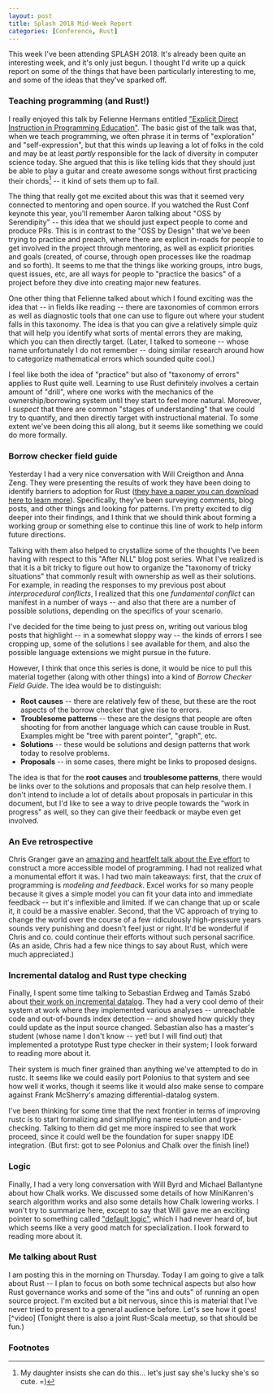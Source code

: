 ```yaml
---
layout: post
title: Splash 2018 Mid-Week Report
categories: [Conference, Rust]
---
```


This week I've been attending SPLASH 2018. It's already been quite an
interesting week, and it's only just begun. I thought I'd write up a
quick report on some of the things that have been particularly
interesting to me, and some of the ideas that they've sparked off.

### Teaching programming (and Rust!)

I really enjoyed this talk by Felienne Hermans entitled ["Explicit
Direct Instruction in Programming Education"][talk]. The basic gist of
the talk was that, when we teach programming, we often phrase it in
terms of "exploration" and "self-expression", but that this winds up
leaving a lot of folks in the cold and may be at least *partly*
responsible for the lack of diversity in computer science today. She
argued that this is like telling kids that they should just be able to
play a guitar and create awesome songs without first practicing their
chords[^d] -- it kind of sets them up to fail.

[talk]: https://2018.splashcon.org/event/splash-2018-keynotes-explicit-direct-instruction-in-programming-education

[^d]: My daughter insists she can do this... let's just say she's lucky she's so cute. =)

The thing that really got me excited about this was that it seemed
very connected to mentoring and open source. If you watched the Rust
Conf keynote this year, you'll remember Aaron talking about "OSS by
Serendipity" -- this idea that we should just expect people to come
and produce PRs. This is in contrast to the "OSS by Design" that we've
been trying to practice and preach, where there are explicit in-roads
for people to get involved in the project through mentoring, as well
as explicit priorities and goals (created, of course, through open
processes like the roadmap and so forth). It seems to me that the
things like working groups, intro bugs, quest issues, etc, are all
ways for people to "practice the basics" of a project before they dive
into creating major new features.

One other thing that Felienne talked about which I found exciting was
the idea that -- in fields like reading -- there are taxonomies of
common errors as well as diagnostic tools that one can use to figure
out where your student falls in this taxonomy. The idea is that you
can give a relatively simple quiz that will help you identify what
sorts of mental errors they are making, which you can then directly
target. (Later, I talked to someone -- whose name unfortunately I do
not remember -- doing similar research around how to categorize
mathematical errors which sounded quite cool.)

I feel like both the idea of "practice" but also of "taxonomy of
errors" applies to Rust quite well. Learning to use Rust definitely
involves a certain amount of "drill", where one works with the
mechanics of the ownership/borrowing system until they start to feel
more natural. Moreover, I *suspect* that there are common "stages of
understanding" that we could try to quantify, and then directly target
with instructional material. To some extent we've been doing this all
along, but it seems like something we could do more formally.

### Borrow checker field guide

Yesterday I had a very nice conversation with Will Creigthon and Anna
Zeng. They were presenting the results of work they have been doing to
identify barriers to adoption for Rust ([they have a paper you can
download here to learn more][wcaz]). Specifically, they've been
surveying comments, blog posts, and other things and looking for
patterns. I'm pretty excited to dig deeper into their findings, and I think
that we should think about forming a working group or something else to continue
this line of work to help inform future directions.

[wcaz]: https://2018.splashcon.org/event/plateau-2018-papers-identifying-barriers-to-adoption-for-rust-through-online-discourse

Talking with them also helped to crystallize some of the thoughts I've
been having with respect to this "After NLL" blog post series. What
I've realized is that it is a bit tricky to figure out how to organize
the "taxonomy of tricky situations" that commonly result with
ownership as well as their solutions. For example, in reading the
responses to my previous post about *interprocedural conflicts*, I
realized that this one *fundamental conflict* can manifest in a number
of ways -- and also that there are a number of possible solutions,
depending on the specifics of your scenario.

I've decided for the time being to just press on, writing out various
blog posts that highlight -- in a somewhat sloppy way -- the kinds of
errors I see cropping up, some of the solutions I see available for
them, and also the possible language extensions we might pursue in the
future.

However, I think that once this series is done, it would be nice to
pull this material together (along with other things) into a kind of
*Borrow Checker Field Guide*. The idea would be to distinguish:

- **Root causes** -- there are relatively few of these, but these are the
  root aspects of the borrow checker that give rise to errors.
- **Troublesome patterns** -- these are the designs that people are often
  shooting for from another language which can cause trouble in Rust.
  Examples might be "tree with parent pointer", "graph", etc.
- **Solutions** -- these would be solutions and design patterns that work
  today to resolve problems.
- **Proposals** -- in some cases, there might be links to proposed designs.

The idea is that for the **root causes** and **troublesome patterns**,
there would be links over to the solutions and proposals that can help
resolve them. I don't intend to include a lot of details about
proposals in particular in this document, but I'd like to see a way to
drive people towards the "work in progress" as well, so they can give
their feedback or maybe even get involved.

### An Eve retrospective

Chris Granger gave an [amazing and heartfelt talk about the Eve effort][eve]
to construct a more accessible model of programming. I had not
realized what a monumental effort it was. I had two main takeaways:
first, that the *crux* of programming is *modeling and
feedback*. Excel works for so many people because it gives a simple
model you can fit your data into and immediate feedback -- but it's
inflexible and limited. If we can change that up or scale it, it could
be a massive enabler. Second, that the VC approach of trying to change
the world over the course of a few ridiculously high-pressure years
sounds very punishing and doesn't feel just or right. It'd be
wonderful if Chris and co. could continue their efforts without such
personal sacrifice. (As an aside, Chris had a few nice things to say
about Rust, which were much appreciated.)

[eve]: https://2018.splashcon.org/event/live-2018-papers-keynote

### Incremental datalog and Rust type checking

Finally, I spent some time talking to Sebastian Erdweg and Tamás Szabó
about [their work on incremental datalog][inca]. They had a very cool
demo of their system at work where they implemented various analyses
-- unreachable code and out-of-bounds index detection -- and showed
how quickly they could update as the input source changed. Sebastian
also has a master's student (whose name I don't know -- yet! but I
will find out) that implemented a prototype Rust type checker in their
system; I look forward to reading more about it.

[inca]: https://2018.splashcon.org/event/splash-2018-splash-i-better-living-through-incrementality-immediate-static-analysis-feedback-without-loss-of-precision

Their system is much finer grained than anything we've attempted to do
in rustc. It seems like we could easily port Polonius to that system
and see how well it works, though it seems like it would also make
sense to compare against Frank McSherry's amazing differential-datalog
system.

I've been thinking for some time that the next frontier in terms of
improving rustc is to start formalizing and simplifying name
resolution and type-checking. Talking to them did get me more inspired
to see that work proceed, since it could well be the foundation for
super snappy IDE integration. (But first: got to see Polonius and
Chalk over the finish line!)

### Logic 

Finally, I had a very long conversation with Will Byrd and Michael
Ballantyne about how Chalk works. We discussed some details of how
MiniKanren's search algorithm works and also some details how Chalk
lowering works. I won't try to summarize here, except to say that Will
gave me an exciting pointer to something called ["default logic"][dl],
which I had never heard of, but which seems like a very good match for
specialization. I look forward to reading more about it.

[dl]: https://en.wikipedia.org/wiki/Default_logic

### Me talking about Rust

I am posting this in the morning on Thursday. Today I am going to give
a talk about Rust -- I plan to focus on both some technical aspects
but also how Rust governance works and some of the "ins and outs" of
running an open source project. I'm excited but a bit nervous, since
this is material that I've never tried to present to a general
audience before. Let's see how it goes![^video] (Tonight there is also a joint
Rust-Scala meetup, so that should be fun.)

### Footnotes
